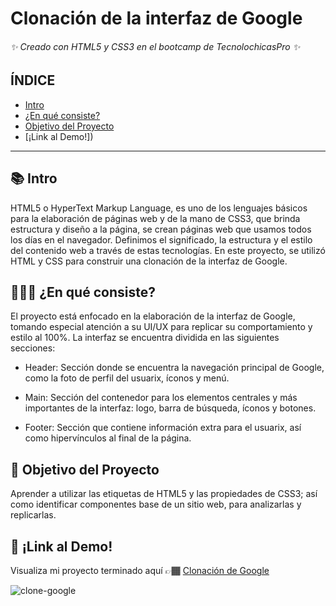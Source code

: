 # Clonación de la interfaz de Google
###### ✨ Creado con HTML5 y CSS3 en el bootcamp de TecnolochicasPro ✨

## ÍNDICE
* [Intro](https://github.com/Mariam-GC/Clon-google/edit/main/README.md#-intro)
* [¿En qué consiste?]()
* [Objetivo del Proyecto]()
* [¡Link al Demo!])

***

## 📚 Intro
HTML5 o HyperText Markup Language, es uno de los lenguajes básicos para la elaboración de páginas web y de la mano de CSS3, que brinda estructura y diseño a la página, se crean páginas web que usamos todos los días en el navegador. Definimos el significado, la estructura y el estilo del contenido web a través de estas tecnologías. 
En este proyecto, se utilizó HTML y CSS para construir una clonación de la interfaz de Google.

## 👩🏽‍💻 ¿En qué consiste?
El proyecto está enfocado en la elaboración de la interfaz de Google, tomando especial atención a su UI/UX para replicar su comportamiento y estilo al 100%. La interfaz se encuentra dividida en las siguientes secciones: 

* Header: Sección donde se encuentra la navegación principal de Google, como la foto de perfil del usuarix, íconos y menú. 

* Main: Sección del contenedor para los elementos centrales y más importantes de la interfaz: logo, barra de búsqueda, íconos y botones. 

* Footer: Sección que contiene información extra para el usuarix, así como hipervínculos al final de la página. 

## 🚀 Objetivo del Proyecto
Aprender a utilizar las etiquetas de HTML5 y las propiedades de CSS3; así como identificar componentes base de un sitio web, para analizarlas y replicarlas. 

## 🔗 ¡Link al Demo!
Visualiza mi proyecto terminado aquí 👉🏾 [Clonación de Google](http://mirandajaramillo.github.io/Google-Clone/)


![clone-google](https://user-images.githubusercontent.com/96328329/234746858-b0f34e1f-43d2-4311-a75b-70418614212a.png)
